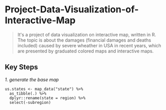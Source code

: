 # Project-Data-Visualization-of-Interactive-Map
> It's a project of data visualization on interactive map, written in R. <br>
> The topic is about the damages (financial damages and deaths included) caused by severe wheather in USA in recent years, which are presented by graduated colored maps and interactive maps. <br>
## Key Steps
*1. generate the base map*
```{r}
us.states <- map_data("state") %>%
  as_tibble(.) %>%
  dplyr::rename(state = region) %>%
  select(-subregion)
```

